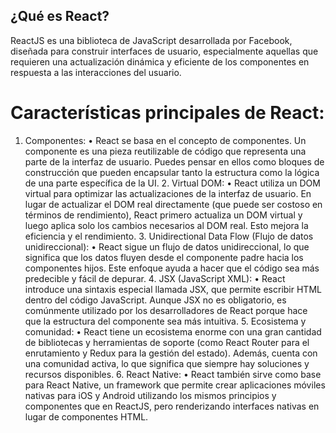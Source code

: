 ## ¿Qué es React?

ReactJS es una biblioteca de JavaScript desarrollada por Facebook, diseñada para construir interfaces de usuario, especialmente aquellas que requieren una actualización dinámica y eficiente de los componentes en respuesta a las interacciones del usuario.

# Características principales de React:

1.	Componentes:
	•	React se basa en el concepto de componentes. Un componente es una pieza reutilizable de código que representa una parte de la interfaz de usuario. Puedes pensar en ellos como bloques de construcción que pueden encapsular tanto la estructura como la lógica de una parte específica de la UI.
	2.	Virtual DOM:
	•	React utiliza un DOM virtual para optimizar las actualizaciones de la interfaz de usuario. En lugar de actualizar el DOM real directamente (que puede ser costoso en términos de rendimiento), React primero actualiza un DOM virtual y luego aplica solo los cambios necesarios al DOM real. Esto mejora la eficiencia y el rendimiento.
	3.	Unidirectional Data Flow (Flujo de datos unidireccional):
	•	React sigue un flujo de datos unidireccional, lo que significa que los datos fluyen desde el componente padre hacia los componentes hijos. Este enfoque ayuda a hacer que el código sea más predecible y fácil de depurar.
	4.	JSX (JavaScript XML):
	•	React introduce una sintaxis especial llamada JSX, que permite escribir HTML dentro del código JavaScript. Aunque JSX no es obligatorio, es comúnmente utilizado por los desarrolladores de React porque hace que la estructura del componente sea más intuitiva.
	5.	Ecosistema y comunidad:
	•	React tiene un ecosistema enorme con una gran cantidad de bibliotecas y herramientas de soporte (como React Router para el enrutamiento y Redux para la gestión del estado). Además, cuenta con una comunidad activa, lo que significa que siempre hay soluciones y recursos disponibles.
	6.	React Native:
	•	React también sirve como base para React Native, un framework que permite crear aplicaciones móviles nativas para iOS y Android utilizando los mismos principios y componentes que en ReactJS, pero renderizando interfaces nativas en lugar de componentes HTML.

    
